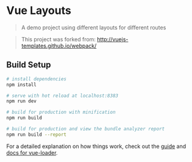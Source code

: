 # Vue Layouts

> A demo project using different layouts for different routes

> This project was forked from: http://vuejs-templates.github.io/webpack/

## Build Setup

``` bash
# install dependencies
npm install

# serve with hot reload at localhost:8383
npm run dev

# build for production with minification
npm run build

# build for production and view the bundle analyzer report
npm run build --report
```

For a detailed explanation on how things work, check out the [guide](http://vuejs-templates.github.io/webpack/) and [docs for vue-loader](http://vuejs.github.io/vue-loader).
